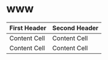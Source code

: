 # www




| First Header  | Second Header |
| ------------- | ------------- |
| Content Cell  | Content Cell  |
| Content Cell  | Content Cell  |

